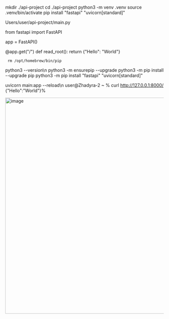 mkdir ./api-project
cd ./api-project
python3 -m venv .venv
source .venv/bin/activate
pip install "fastapi" "uvicorn[standard]"


Users/user/api-project/main.py

from fastapi import FastAPI

app = FastAPI()

@app.get("/")
def read_root():
    return {"Hello": "World"}

     rm /opt/homebrew/bin/pip
 python3 --version\n
 python3 -m ensurepip --upgrade
 python3 -m pip install --upgrade pip
 python3 -m pip install "fastapi" "uvicorn[standard]"

  uvicorn main:app --reload\n
  user@Zhadyra-2 ~ % curl http://127.0.0.1:8000/
{"Hello":"World"}%  

<img width="687" alt="image" src="https://github.com/user-attachments/assets/c1731980-df78-4bb9-b102-977f6d268a4a">
